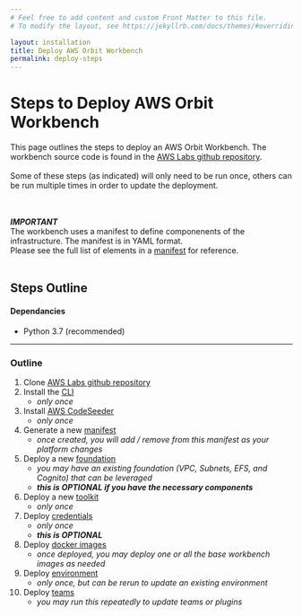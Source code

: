 ```yaml
---
# Feel free to add content and custom Front Matter to this file.
# To modify the layout, see https://jekyllrb.com/docs/themes/#overriding-theme-defaults

layout: installation
title: Deploy AWS Orbit Workbench
permalink: deploy-steps
---
```


# Steps to Deploy AWS Orbit Workbench 
This page outlines the steps to deploy an AWS Orbit Workbench.  The workbench source code is found in
the [AWS Labs github repository](https://github.com/awslabs/aws-orbit-workbench/).
<br><br>
Some of these steps (as indicated) will only need to be run once, others can be run multiple times in order to update the deployment.  

<br><br>
**_IMPORTANT_** <br>The workbench uses a manifest to define componenents of the infrastructure.  The manifest is in YAML format.<br>
Please see the full list of elements in a [manifest](orbit-manifest-guide) for reference.  
<br>
## Steps Outline

#### Dependancies
- Python 3.7 (recommended)

----
### Outline

1.   Clone [AWS Labs github repository](detail-fork)
2.   Install the [CLI](detail-cli)
     - _only once_
3.   Install [AWS CodeSeeder](detail-codeseeder) 
     - _only once_
4.   Generate a new [manifest](detail-manifest) 
     - _once created, you will add / remove from this manifest as your platform changes_
5.   Deploy a new [foundation](detail-foundation) 
     -  _you may have an existing foundation (VPC, Subnets, EFS, and Cognito) that can be leveraged_
     -  **_this is OPTIONAL if you have the necessary components_**
6.   Deploy a new [toolkit](detail-toolkit) 
     - _only once_
7.   Deploy [credentials](detail-credentials) 
     - _only once_
     -  **_this is OPTIONAL_**
8.   Deploy [docker images](detail-images) 
     - _once deployed, you may deploy one or all the base workbench images as needed_
9.   Deploy [environment](detail-environment)
     - _only once, but can be rerun to update an existing environment_
10.  Deploy [teams](detail-teams)
     - _you may run this repeatedly to update teams or plugins_


